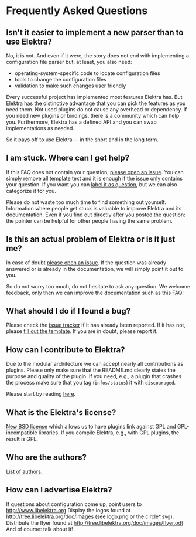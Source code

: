 # Frequently Asked Questions #


## Isn't it easier to implement a new parser than to use Elektra? ##

No, it is not. And even if it were, the story does not end with implementing
a configuration file parser but, at least, you also need:

- operating-system-specific code to locate configuration files
- tools to change the configuration files
- validation to make such changes user friendly

Every successful project has implemented most features Elektra has.
But Elektra has the distinctive advantage that you can pick the features
as you need them. Not used plugins do not cause any overhead or dependency.
If you need new plugins or bindings, there is a community which can help you.
Furthermore, Elektra has a defined API and you can swap implementations as needed.

So it pays off to use Elektra -- in the short and in the long term.


## I am stuck. Where can I get help? ##

If this FAQ does not contain your question, [please open an issue](http://git.libelektra.org/issues).
You can simply remove all template text and it is enough if the issue only contains your question.
If you want you can [label it as question](http://git.libelektra.org/issues/labels/question), but we
can also categorize it for you.

Please do not waste too much time to find something out yourself. Information where people get
stuck is valuable to improve Elektra and its documentation. Even if you find out directly after
you posted the question: the pointer can be helpful for other people having the same problem.


## Is this an actual problem of Elektra or is it just me? ##

In case of doubt [please open an issue](http://git.libelektra.org/issues).
If the question was already answered or is already in the documentation, we will
simply point it out to you.

So do not worry too much, do not hesitate to ask any question.  We welcome
feedback, only then we can improve the documentation such as this FAQ!


## What should I do if I found a bug? ##

Please check the [issue tracker](http://git.libelektra.org/issues) if it has already been reported.
If it has not, please [fill out the template](http://git.libelektra.org/issues/new).
If you are in doubt, please report it.


## How can I contribute to Elektra? ##

Due to the modular architecture we can accept nearly all contributions as plugins.
Please only make sure that the README.md clearly states the purpose and quality
of the plugin. If you need, e.g., a plugin that crashes the process make sure that
you tag (`infos/status`) it with `discouraged`.

Please start by reading [here](/.github/CONTRIBUTING.md).


## What is the Elektra's license? ##

[New BSD license](/doc/LICENSE.md) which allows us to have plugins link against GPL
and GPL-incompatible libraries. If you compile Elektra, e.g., with GPL plugins, the
result is GPL.


## Who are the authors? ##

[List of authors](/doc/AUTHORS.md).


## How can I advertise Elektra? ##

If questions about configuration come up, point users to http://www.libelektra.org
Display the logos found at http://tree.libelektra.org/doc/images (see logo.png or the circle*.svg).
Distribute the flyer found at http://tree.libelektra.org/doc/images/flyer.odt
And of course: talk about it!
